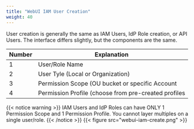 ```yaml
---
title: "WebUI IAM User Creation"
weight: 40
---
```


User creation is generally the same as IAM Users, IdP Role creation, or API Users.  The interface differs slightly, but the components are the same.

| Number | Explanation                                                             |
|--------|-------------------------------------------------------------------------|
| 1      | User/Role Name                                                          |
| 2      | User Tyle (Local or Organization)                                       |
| 3      | Permission Scope (OU bucket or specific Account                         |
| 4      | Permission Profile (choose from pre-created profiles |

{{< notice warning >}}
IAM Users and IdP Roles can have ONLY 1 Permission Scope and 1 Permission Profile.  You cannot layer multiples on a single user/role.
{{< /notice >}}
{{< figure src="webui-iam-create.png" >}}
